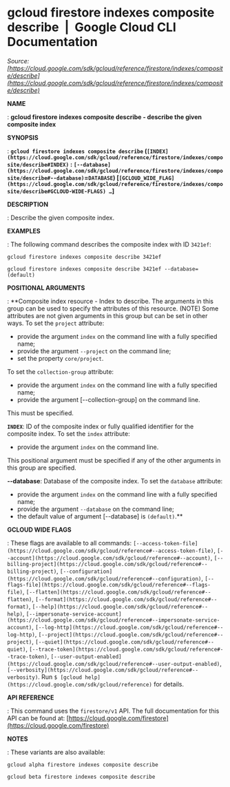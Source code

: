 # gcloud firestore indexes composite describe  |  Google Cloud CLI Documentation

*Source: [https://cloud.google.com/sdk/gcloud/reference/firestore/indexes/composite/describe](https://cloud.google.com/sdk/gcloud/reference/firestore/indexes/composite/describe)*

**NAME**

: **gcloud firestore indexes composite describe - describe the given composite index**

**SYNOPSIS**

: **`gcloud firestore indexes composite describe` (`[INDEX](https://cloud.google.com/sdk/gcloud/reference/firestore/indexes/composite/describe#INDEX)` : `[--database](https://cloud.google.com/sdk/gcloud/reference/firestore/indexes/composite/describe#--database)`=`DATABASE`) [`[GCLOUD_WIDE_FLAG](https://cloud.google.com/sdk/gcloud/reference/firestore/indexes/composite/describe#GCLOUD-WIDE-FLAGS) …`]**

**DESCRIPTION**

: Describe the given composite index.

**EXAMPLES**

: The following command describes the composite index with ID `3421ef`:

```
gcloud firestore indexes composite describe 3421ef
```

```
gcloud firestore indexes composite describe 3421ef --database=(default)
```

**POSITIONAL ARGUMENTS**

: **Composite index resource - Index to describe. The arguments in this group can be
used to specify the attributes of this resource. (NOTE) Some attributes are not
given arguments in this group but can be set in other ways.
To set the `project` attribute:

- provide the argument `index` on the command line with a fully
specified name;
- provide the argument `--project` on the command line;
- set the property `core/project`.

To set the `collection-group` attribute:

- provide the argument `index` on the command line with a fully
specified name;
- provide the argument [--collection-group] on the command line.

This must be specified.

**`INDEX`**:
ID of the composite index or fully qualified identifier for the composite index.
To set the `index` attribute:

- provide the argument `index` on the command line.

This positional argument must be specified if any of the other arguments in this
group are specified.

**--database**:
Database of the composite index.
To set the `database` attribute:

- provide the argument `index` on the command line with a fully
specified name;
- provide the argument `--database` on the command line;
- the default value of argument [--database] is `(default)`.**

**GCLOUD WIDE FLAGS**

: These flags are available to all commands: `[--access-token-file](https://cloud.google.com/sdk/gcloud/reference#--access-token-file)`,
`[--account](https://cloud.google.com/sdk/gcloud/reference#--account)`, `[--billing-project](https://cloud.google.com/sdk/gcloud/reference#--billing-project)`,
`[--configuration](https://cloud.google.com/sdk/gcloud/reference#--configuration)`,
`[--flags-file](https://cloud.google.com/sdk/gcloud/reference#--flags-file)`,
`[--flatten](https://cloud.google.com/sdk/gcloud/reference#--flatten)`, `[--format](https://cloud.google.com/sdk/gcloud/reference#--format)`, `[--help](https://cloud.google.com/sdk/gcloud/reference#--help)`, `[--impersonate-service-account](https://cloud.google.com/sdk/gcloud/reference#--impersonate-service-account)`,
`[--log-http](https://cloud.google.com/sdk/gcloud/reference#--log-http)`,
`[--project](https://cloud.google.com/sdk/gcloud/reference#--project)`, `[--quiet](https://cloud.google.com/sdk/gcloud/reference#--quiet)`, `[--trace-token](https://cloud.google.com/sdk/gcloud/reference#--trace-token)`, `[--user-output-enabled](https://cloud.google.com/sdk/gcloud/reference#--user-output-enabled)`,
`[--verbosity](https://cloud.google.com/sdk/gcloud/reference#--verbosity)`.
Run `$ [gcloud help](https://cloud.google.com/sdk/gcloud/reference)` for details.

**API REFERENCE**

: This command uses the `firestore/v1` API. The full documentation for
this API can be found at: [https://cloud.google.com/firestore](https://cloud.google.com/firestore)

**NOTES**

: These variants are also available:

```
gcloud alpha firestore indexes composite describe
```

```
gcloud beta firestore indexes composite describe
```